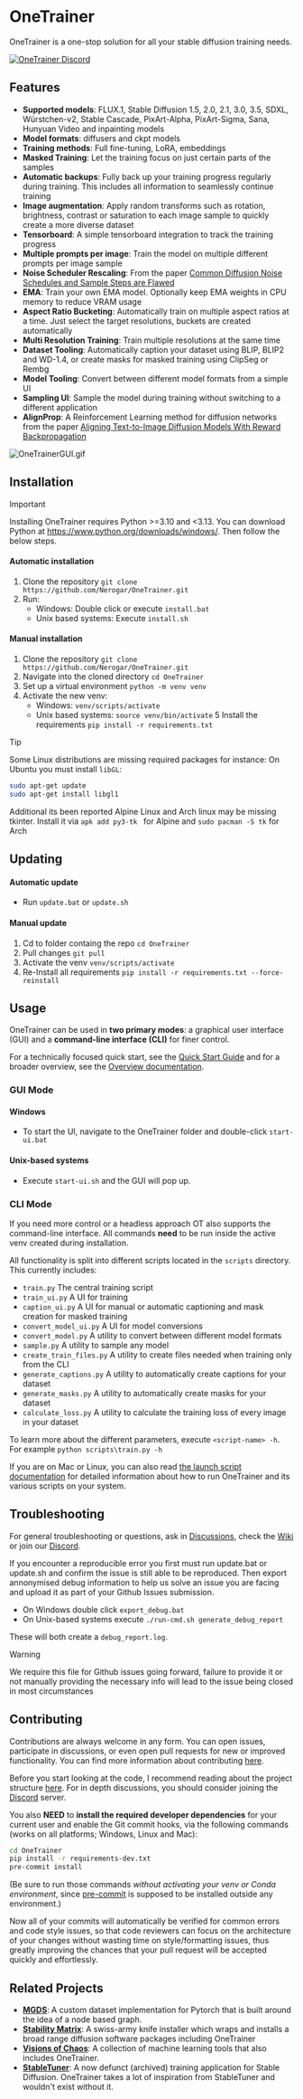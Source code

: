 # OneTrainer

OneTrainer is a one-stop solution for all your stable diffusion training needs.

<a href="https://discord.gg/KwgcQd5scF"><img src="https://discord.com/api/guilds/1102003518203756564/widget.png" alt="OneTrainer Discord"/></a><br>

## Features

- **Supported models**: FLUX.1, Stable Diffusion 1.5, 2.0, 2.1, 3.0, 3.5, SDXL, Würstchen-v2, Stable Cascade,
  PixArt-Alpha, PixArt-Sigma, Sana, Hunyuan Video and inpainting models
- **Model formats**: diffusers and ckpt models
- **Training methods**: Full fine-tuning, LoRA, embeddings
- **Masked Training**: Let the training focus on just certain parts of the samples
- **Automatic backups**: Fully back up your training progress regularly during training. This includes all information
  to seamlessly continue training
- **Image augmentation**: Apply random transforms such as rotation, brightness, contrast or saturation to each image
  sample to quickly create a more diverse dataset
- **Tensorboard**: A simple tensorboard integration to track the training progress
- **Multiple prompts per image**: Train the model on multiple different prompts per image sample
- **Noise Scheduler Rescaling**: From the paper
  [Common Diffusion Noise Schedules and Sample Steps are Flawed](https://arxiv.org/abs/2305.08891)
- **EMA**: Train your own EMA model. Optionally keep EMA weights in CPU memory to reduce VRAM usage
- **Aspect Ratio Bucketing**: Automatically train on multiple aspect ratios at a time. Just select the target
  resolutions, buckets are created automatically
- **Multi Resolution Training**: Train multiple resolutions at the same time
- **Dataset Tooling**: Automatically caption your dataset using BLIP, BLIP2 and WD-1.4, or create masks for masked
  training using ClipSeg or Rembg
- **Model Tooling**: Convert between different model formats from a simple UI
- **Sampling UI**: Sample the model during training without switching to a different application
- **AlignProp**: A Reinforcement Learning method for diffusion networks from the paper
  [Aligning Text-to-Image Diffusion Models With Reward Backpropagation](https://arxiv.org/abs/2310.03739)

![OneTrainerGUI.gif](resources/images/OneTrainerGUI.gif)

## Installation

> [!IMPORTANT]
> Installing OneTrainer requires Python >=3.10 and <3.13.
> You can download Python at https://www.python.org/downloads/windows/.
> Then follow the below steps.

#### Automatic installation

1. Clone the repository `git clone https://github.com/Nerogar/OneTrainer.git`
2. Run:
    - Windows: Double click or execute `install.bat`
    - Unix based systems: Execute `install.sh`

#### Manual installation

1. Clone the repository `git clone https://github.com/Nerogar/OneTrainer.git`
2. Navigate into the cloned directory `cd OneTrainer`
3. Set up a virtual environment `python -m venv venv`
4. Activate the new venv:
    - Windows: `venv/scripts/activate`
    - Unix based systems: `source venv/bin/activate`
5 Install the requirements `pip install -r requirements.txt`

> [!Tip]
> Some Linux distributions are missing required packages for instance: On Ubuntu you must install `libGL`:
> ```bash
> sudo apt-get update
> sudo apt-get install libgl1
> ```
> Additional its been reported Alpine Linux and Arch linux may be missing tkinter. Install it via `apk add py3-tk
` for Alpine and `sudo pacman -S tk` for Arch

## Updating

#### Automatic update

- Run `update.bat` or `update.sh`

#### Manual update

1. Cd to folder containg the repo `cd OneTrainer`
2. Pull changes `git pull`
3. Activate the venv `venv/scripts/activate`
4. Re-Install all requirements `pip install -r requirements.txt --force-reinstall`

## Usage

OneTrainer can be used in **two primary modes**: a graphical user interface (GUI) and a **command-line interface (CLI)** for finer control.

For a technically focused quick start, see the [Quick Start Guide](docs/QuickStartGuide.md) and for a broader overview, see the [Overview documentation](docs/Overview.md).

### GUI Mode

#### Windows
- To start the UI, navigate to the OneTrainer folder and double-click `start-ui.bat`

#### Unix-based systems
- Execute `start-ui.sh` and the GUI will pop up.

### CLI Mode
If you need more control or a headless approach OT also supports the command-line interface. All commands **need** to be run inside the active venv created during installation.

All functionality is split into different scripts located in the `scripts` directory. This currently includes:

- `train.py` The central training script
- `train_ui.py` A UI for training
- `caption_ui.py` A UI for manual or automatic captioning and mask creation for masked training
- `convert_model_ui.py` A UI for model conversions
- `convert_model.py` A utility to convert between different model formats
- `sample.py` A utility to sample any model
- `create_train_files.py` A utility to create files needed when training only from the CLI
- `generate_captions.py` A utility to automatically create captions for your dataset
- `generate_masks.py` A utility to automatically create masks for your dataset
- `calculate_loss.py` A utility to calculate the training loss of every image in your dataset

To learn more about the different parameters, execute `<script-name> -h`. For example `python scripts\train.py -h`

If you are on Mac or Linux, you can also read [the launch script documentation](LAUNCH-SCRIPTS.md) for detailed information about how
to run OneTrainer and its various scripts on your system.

## Troubleshooting
For general troubleshooting or questions, ask in [Discussions](https://github.com/Nerogar/OneTrainer/discussions), check the [Wiki](https://github.com/Nerogar/OneTrainer/wiki) or join our [Discord](https://discord.gg/KwgcQd5scF). 

If you encounter a reproducible error you first must run update.bat or update.sh and confirm the issue is still able to be reproduced. Then export annonymised debug information to help us solve an issue you are facing and upload it as part of your Github Issues submission.
- On Windows double click `export_debug.bat`
- On Unix-based systems execute `./run-cmd.sh generate_debug_report`

These will both create a `debug_report.log`.
> [!WARNING]
> We require this file for Github issues going forward, failure to provide it or not manually providing the necessary info will lead to the issue being closed in most circumstances

## Contributing

Contributions are always welcome in any form. You can open issues, participate in discussions, or even open pull
requests for new or improved functionality. You can find more information about contributing [here](docs/Contributing.md).

Before you start looking at the code, I recommend reading about the project structure [here](docs/ProjectStructure.md).
For in depth discussions, you should consider joining the [Discord](https://discord.gg/KwgcQd5scF) server.

You also **NEED** to **install the required developer dependencies** for your current user and enable the Git commit
hooks, via the following commands (works on all platforms; Windows, Linux and Mac):

```sh
cd OneTrainer
pip install -r requirements-dev.txt
pre-commit install
```

(Be sure to run those commands *without activating your venv or Conda environment*,
since [pre-commit](https://pre-commit.com/) is supposed to be installed outside any environment.)

Now all of your commits will automatically be verified for common errors and code style issues, so that code
reviewers can focus on the architecture of your changes without wasting time on style/formatting issues, thus
greatly improving the chances that your pull request will be accepted quickly and effortlessly.

## Related Projects

- **[MGDS](https://github.com/Nerogar/mgds)**: A custom dataset implementation for Pytorch that is built around the idea
  of a node based graph.
- **[Stability Matrix](https://github.com/LykosAI/StabilityMatrix)**: A swiss-army knife installer which wraps and installs a broad range diffusion software packages including OneTrainer
- **[Visions of Chaos](https://softology.pro/voc.htm)**: A collection of machine learning tools that also includes
  OneTrainer.
- **[StableTuner](https://github.com/devilismyfriend/StableTuner)**: A now defunct (archived) training application for Stable Diffusion.
  OneTrainer takes a lot of inspiration from StableTuner and wouldn't exist without it.

